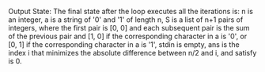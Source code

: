 Output State: The final state after the loop executes all the iterations is: n is an integer, a is a string of '0' and '1' of length n, S is a list of n+1 pairs of integers, where the first pair is [0, 0] and each subsequent pair is the sum of the previous pair and [1, 0] if the corresponding character in a is '0', or [0, 1] if the corresponding character in a is '1', stdin is empty, ans is the index i that minimizes the absolute difference between n/2 and i, and satisfy is 0.